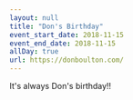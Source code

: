 ```yaml
---
layout: null
title: "Don's Birthday"
event_start_date: 2018-11-15
event_end_date: 2018-11-15
allDay: true
url: https://donboulton.com/
---
```


It's always Don's birthday!!
